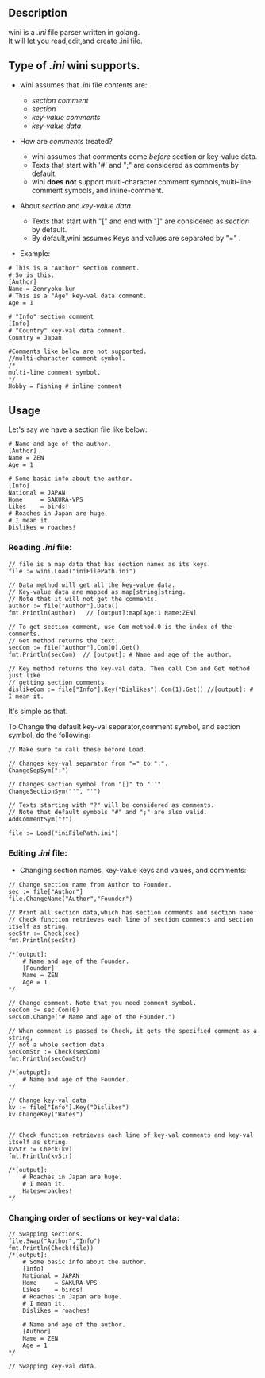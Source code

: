 ## Description
wini is a *.ini* file parser written in golang.  
It will let you read,edit,and create .ini file.

## Type of *.ini* wini supports.  
- wini assumes that *.ini* file contents are:
  - *section comment*  
  - *section*  
  - *key-value comments* 
  - *key-value data*  


- How are *comments* treated?
  - wini assumes that comments come *before* section or key-value data.  
  - Texts that start with '#' and ";" are considered as comments by default.  
  - wini **does not** support multi-character comment symbols,multi-line comment symbols, and inline-comment.  


- About *section* and *key-value data*
  - Texts that start with "[" and end with "]" are considered as *section* by default.
  - By default,wini assumes Keys and values are separated by "=" .


- Example:
```
# This is a "Author" section comment.
# So is this.
[Author]
Name = Zenryoku-kun
# This is a "Age" key-val data comment.
Age = 1

# "Info" section comment
[Info]
# "Country" key-val data comment.
Country = Japan

#Comments like below are not supported.
//multi-character comment symbol.
/*
multi-line comment symbol.
*/
Hobby = Fishing # inline comment
```

## Usage
Let's say we have a section file like below:
```
# Name and age of the author.
[Author]
Name = ZEN
Age = 1

# Some basic info about the author.
[Info]
National = JAPAN
Home     = SAKURA-VPS 
Likes    = birds!
# Roaches in Japan are huge.
# I mean it.
Dislikes = roaches!
```

### Reading *.ini* file:   
```golang
// file is a map data that has section names as its keys.
file := wini.Load("iniFilePath.ini")

// Data method will get all the key-value data.
// Key-value data are mapped as map[string]string.
// Note that it will not get the comments.
author := file["Author"].Data()
fmt.Println(author)   // [output]:map[Age:1 Name:ZEN]

// To get section comment, use Com method.0 is the index of the comments.  
// Get method returns the text.
secCom := file["Author"].Com(0).Get()
fmt.Println(secCom)  // [output]: # Name and age of the author.

// Key method returns the key-val data. Then call Com and Get method just like
// getting section comments.
dislikeCom := file["Info"].Key("Dislikes").Com(1).Get() //[output]: # I mean it.
```
It's simple as that.  

To Change the default key-val separator,comment symbol, and section symbol, do the following:
```golang
// Make sure to call these before Load.

// Changes key-val separator from "=" to ":".
ChangeSepSym(":")           

// Changes section symbol from "[]" to "''"
ChangeSectionSym("'", "'")  

// Texts starting with "?" will be considered as comments.
// Note that default symbols "#" and ";" are also valid.
AddCommentSym("?")         

file := Load("iniFilePath.ini")
```
### Editing *.ini* file:  
- Changing section names, key-value keys and values, and comments:
```golang
// Change section name from Author to Founder.
sec := file["Author"]
file.ChangeName("Author","Founder")

// Print all section data,which has section comments and section name.
// Check function retrieves each line of section comments and section itself as string.
secStr := Check(sec)
fmt.Println(secStr)

/*[output]:
    # Name and age of the Founder.
    [Founder]
    Name = ZEN
    Age = 1
*/

// Change comment. Note that you need comment symbol.
secCom := sec.Com(0)
secCom.Change("# Name and age of the Founder.")

// When comment is passed to Check, it gets the specified comment as a string,
// not a whole section data.
secComStr := Check(secCom)
fmt.Println(secComStr)

/*[outpupt]:
    # Name and age of the Founder.
*/

// Change key-val data
kv := file["Info"].Key("Dislikes")
kv.ChangeKey("Hates")


// Check function retrieves each line of key-val comments and key-val itself as string.
kvStr := Check(kv)
fmt.Println(kvStr)

/*[output]:
    # Roaches in Japan are huge.
    # I mean it.
    Hates=roaches!
*/

```

### Changing order of  sections or key-val data:  
```golang
// Swapping sections.
file.Swap("Author","Info")
fmt.Println(Check(file))
/*[output]:
    # Some basic info about the author.
    [Info]
    National = JAPAN
    Home     = SAKURA-VPS
    Likes    = birds!
    # Roaches in Japan are huge.
    # I mean it.
    Dislikes = roaches!

    # Name and age of the author.
    [Author]
    Name = ZEN
    Age = 1
*/

// Swapping key-val data.


```
